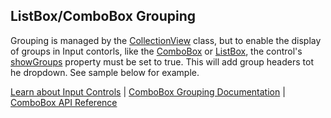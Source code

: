 ListBox/ComboBox Grouping
-------------------------

Grouping is managed by the [CollectionView](https://www.grapecity.com/wijmo/api/classes/wijmo.collectionview.html) class, but to enable the display of groups in Input contorls, like the [ComboBox](https://www.grapecity.com/wijmo/api/classes/wijmo_input.combobox.html) or [ListBox](https://www.grapecity.com/wijmo/api/classes/wijmo_input.listbox.html), the control's [showGroups](https://www.grapecity.com/wijmo/api/classes/wijmo_input.combobox.html#showgroups) property must be set to true. This will add group headers tot he dropdown. See sample below for example.

[Learn about Input Controls](https://www.grapecity.com/wijmo/input-controls-javascript) | [ComboBox Grouping Documentation](https://www.grapecity.com/wijmo/docs/Topics/Input/ComboBox/ComboBox-Grouping) | [ComboBox API Reference](https://www.grapecity.com/wijmo/api/classes/wijmo_input.combobox.html)